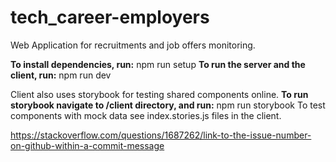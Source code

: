 # tech_career-employers

Web Application for recruitments and job offers monitoring.

**To install dependencies, run:**
npm run setup
**To run the server and the client, run:**
npm run dev

Client also uses storybook for testing shared components online.
**To run storybook navigate to /client directory, and run:**
npm run storybook
To test components with mock data see index.stories.js files in the client.

https://stackoverflow.com/questions/1687262/link-to-the-issue-number-on-github-within-a-commit-message
